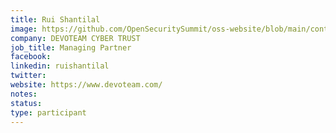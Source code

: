 ```yaml
---
title: Rui Shantilal
image: https://github.com/OpenSecuritySummit/oss-website/blob/main/content/participant/images/rui.jpg?raw=true
company: DEVOTEAM CYBER TRUST
job_title: Managing Partner
facebook:
linkedin: ruishantilal
twitter: 
website: https://www.devoteam.com/
notes:
status: 
type: participant
---
```

